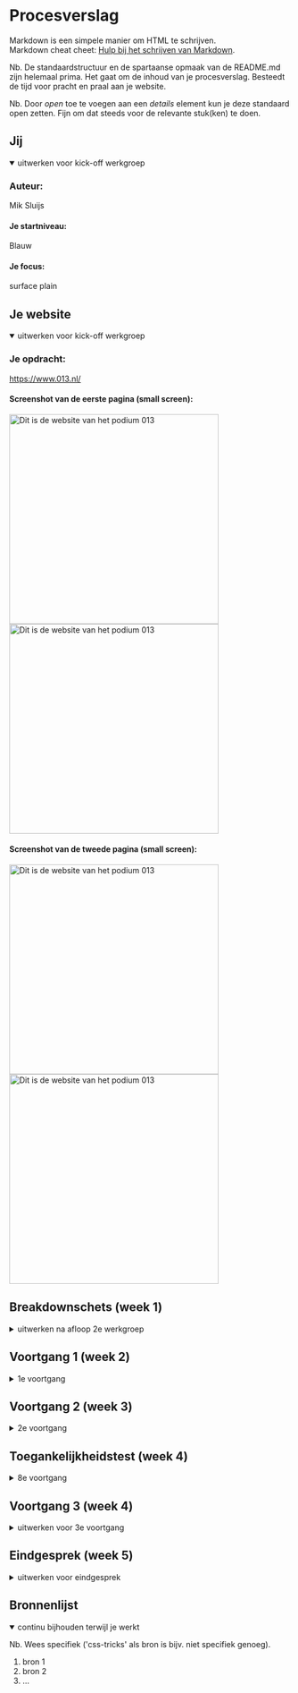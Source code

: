 # Procesverslag
Markdown is een simpele manier om HTML te schrijven.  
Markdown cheat cheet: [Hulp bij het schrijven van Markdown](https://github.com/adam-p/markdown-here/wiki/Markdown-Cheatsheet).

Nb. De standaardstructuur en de spartaanse opmaak van de README.md zijn helemaal prima. Het gaat om de inhoud van je procesverslag. Besteedt de tijd voor pracht en praal aan je website.

Nb. Door *open* toe te voegen aan een *details* element kun je deze standaard open zetten. Fijn om dat steeds voor de relevante stuk(ken) te doen.





## Jij

<details open>
<summary>uitwerken voor kick-off werkgroep</summary>

### Auteur:
Mik Sluijs

#### Je startniveau:
Blauw

#### Je focus:
surface plain
 
</details>





## Je website

<details open>
<summary>uitwerken voor kick-off werkgroep</summary>

### Je opdracht:
https://www.013.nl/

#### Screenshot van de eerste pagina (small screen): 
 
<img src="images/home.png" width="375px" alt="Dit is de website van het podium 013">
<img src="images/home2.png" width="375px" alt="Dit is de website van het podium 013">

#### Screenshot van de tweede pagina (small screen):

<img src="images/detail.png" width="375px" alt="Dit is de website van het podium 013">
<img src="images/detail2.png" width="375px" alt="Dit is de website van het podium 013">
 
</details>





## Breakdownschets (week 1)

<details>
<summary>uitwerken na afloop 2e werkgroep</summary>

### de hele pagina: 
<img src="images/bd-1.png" width="375px" alt="breakdown van de eerste pagina">
<img src="images/bd-2.png" width="375px" alt="breakdown van de tweede pagina">

</details>





## Voortgang 1 (week 2)

<details>
<summary>1e voortgang</summary>

### Stand van zaken
Ik vond het beginnen eraan heel lastig omdat ik eigenlijk niet zo goed wist waar te beginnen, door de breakdown schetsen werd het wel wat makkelijker maar de html was helemaal weg gezakt dus dat was even lastig. Nu ben ik bezig met de css van pagina een en dat gaat ook niet makkelijk, het lukt vaak wel maar met hulp. Ik heb er een details en summary in gedaan maar ik weet niet hoe ik dit ga maken tot een hamburger menu... Daar wil ik aan beginnen zodra de rest er goed genoeg uit ziet. Ik hoop er dit weekend meer tijd aan te besteden zodat ik er sneller in wordt.


### Agenda voor meeting
samen met je groepje opstellen

| Mik            | Luna               | Reinier      | Lars      |
| ---            |              | ---          | ---              |
| Ik moet vooral tempo maken dat er meer staat | Ik moet proberen minder divs te gebruiken | Button hover verbeteren    | Hoe uberhaupt te beginnen    |
| Hoe maak ik van een details een hamburger menu?| Het menu laten mee scrollen |  |  |
| Hoe krijg je de tekst over een afbeelding? | ...                | ...          | ...              |
  

### Verslag van meeting


- Ik ben geholpen met de positie van tekst op een afbeelding
- Iedereen heeft een vraag kunnen stellen waardoor we even verder konden

</details>





## Voortgang 2 (week 3)

<details>
<summary>2e voortgang</summary>

### Stand van zaken
Ik ben nog helemaal niet zeker van wat ik tot nu toe heb. Al helemaal als ik zie wat de mensen uit mijn groepje al hebben, ookal zaten die al op een hoger niveau, maak ik me best wel zorgen over mijn eigen site. Wel heb ik al heel veel fijne hulp gekregen van wat andere klasgenoten. Ik moet en wil nog heel veel aan mijn site doen maar bij een aantal dingen weet ik niet zo goed hoe. Ik hoop dit in de feedback sessies/ lessen te kunnen vragen.


### Agenda voor meeting
samen met je groepje opstellen

| Mik     | Luna         | Reinier   | Lars        |
| ---            | ---                | ---          | ---              |
| Moet alles van de huiswerk opdrachten in de site?  | responsive deel ging niet lekker | vooral verder werken   | niet aanwezig   |
| een vak schuin trekken met css? Moet dat dan met een div?| |  | |
| ...            | ...                | ...          | ...              |


### Verslag van meeting

-Zorg dat je alles wat voor jou relevant is van het huiswerk, verwerkt in je site. De vraag was al opgelost door Reinier maar toen was het toch niet gelukt dus heb ik het de volgende les toch nog aan de docent gevraagd
</details>





## Toegankelijkheidstest (week 4)

<details>
<summary> 8e voortgang</summary>

### Bevindingen
Lijst met je bevindingen die in de test naar voren kwamen:

#### De zoekbalk en het hamburger menu eigenlijk vrij klein
Bij het testen met de ballon opgooien kwamen we er achter dat het zoek tekentje en het icoontje van 
het hamburger menu vrij klein zijn en je als je snel wordt afgeleid heel erg gefocust moet zijn om op
zo'n kleine button te kunnen klikken.

Door deze bevinding heb ik in mijn eigen site deze twee elementen wat groter gemaakt zodat het minder moeite kost om er op de klikken.


#### De form input en de line heigt en font size is te klein
Bij het testen met de bril die maar 1 klein puntje heeft waar je doorheen kijkt kwamen we erachter dat de placeholder en de select input een wat kleine tekst heeft. Ook is de line heigt en de font size van het grote stuk tekst op de detail pagina te klein is en het met deze beperking moeilijk leesbaar wordt.

Ik heb door deze bevindingen het lettertype van het form vergroot met 2px en de line heigt en font size in mijn site verhoogt. Wat ook een optie zou zijn is de optie geven aan de gebruiker om het lettertype te vergroten als het voor hen nodig is.


#### tekst in het logo is te klein
Met het testen met de bril die een blur heeft was het duidelijk dat de tekst in het logo van 013 veel te klein is. Dit valt namelijk compleet weg met deze bril.

Als ik het logo zou kunnen aanpassen zou ik kijken of deze tekst dus kan vergroten en zo nodig op een andere plek zetten.

#### Screen reader
- Headings-> bij de headings klopt bijna alles wel. Bij de H2 zorgen dat niet alles in caps is zodat het door de screen reader normaal wordt voorgelezen.
- Links-> Er zijn in de links een aantal afkortingen die ik door de screenreader als volledige woorden zou willen laten uitspreken als ik de tijd had. 
Ook denk ik dat het beter is als bij de articles alleen de "datum, artiest" worden genoemd door de screen reader omdat dit alleen de meest belangrijke informatie is die je nodig hebt om te weten of je verder zou willen kijken.
Ook waren in mijn menu nog niet alle opties een echt linkje waardoor deze ook niet werden voorgelezen door de screen reader, dit heb ik aangepast door alles een linkje naar de home pagina te geven zodat de screenreader deze ziet en voorleest, in de echte site zou dit natuurlijk naar de betrefende pagina gaan. 
 

</details>





## Voortgang 3 (week 4)

<details>
<summary>uitwerken voor 3e voortgang</summary>

### Stand van zaken
hier dit ging goed & dit was lastig (neem ook screenshots op van delen van je website en code)


### Agenda voor meeting
samen met je groepje opstellen

| Mik            | Luna         | Reinier   | Lars       |
| ---            | ---                | ---          | ---              |
| door de focus komt nu bij het hamburgermenu een border, verpest de 'animatie' een beetje...  | geen vragen gewoon doorwerken   |   | svg animatie laten stoppen   |
|  |  | | |
|             |               |        |             |


### Verslag van meeting


- Dit was de laatste feedback sessie en we hebben allemaal de vragen kunnen stellen die we wilde stellen. Mijn vraag is ook opgelost maar nu zie je ook de :focus niet meer bij het de hamburger menu button, ik denk dat ik dit wel zo laat omdat je in het menu wel alle focus states ziet.

</details>





## Eindgesprek (week 5)

<details>
<summary>uitwerken voor eindgesprek</summary>

### Stand van zaken
hier dit ging goed & dit was lastig (neem ook screenshots op van delen van je website en code)

### Screenshot(s)

hier screenshot(s) van je eindresultaat

</details>





## Bronnenlijst

<details open>
<summary>continu bijhouden terwijl je werkt</summary>

Nb. Wees specifiek ('css-tricks' als bron is bijv. niet specifiek genoeg).

1. bron 1
2. bron 2
3. ...

</details>
